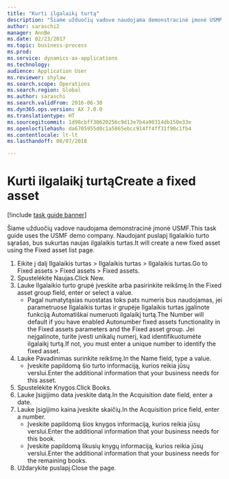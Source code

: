 ```yaml
--- 
title: "Kurti ilgalaikį turtą"
description: "Šiame užduočių vadove naudojama demonstracinė įmonė USMF."
author: saraschi2
manager: AnnBe
ms.date: 02/23/2017
ms.topic: business-process
ms.prod: 
ms.service: dynamics-ax-applications
ms.technology: 
audience: Application User
ms.reviewer: shylaw
ms.search.scope: Operations
ms.search.region: Global
ms.author: saraschi
ms.search.validFrom: 2016-06-30
ms.dyn365.ops.version: AX 7.0.0
ms.translationtype: HT
ms.sourcegitcommit: 1d98cbff30620256c9d13e7b4a90314db150e33e
ms.openlocfilehash: da6705955d0c1a5865ebcc914ff4ff31f90c1fb4
ms.contentlocale: lt-lt
ms.lasthandoff: 08/07/2018

---
```

# <a name="create-a-fixed-asset"></a><span data-ttu-id="84630-103">Kurti ilgalaikį turtą</span><span class="sxs-lookup"><span data-stu-id="84630-103">Create a fixed asset</span></span>

[!include [task guide banner](../../includes/task-guide-banner.md)]

<span data-ttu-id="84630-104">Šiame užduočių vadove naudojama demonstracinė įmonė USMF.</span><span class="sxs-lookup"><span data-stu-id="84630-104">This task guide uses the USMF demo company.</span></span>  <span data-ttu-id="84630-105">Naudojant puslapį Ilgalaikio turto sąrašas, bus sukurtas naujas ilgalaikis turtas.</span><span class="sxs-lookup"><span data-stu-id="84630-105">It will create a new fixed asset using the Fixed asset list page.</span></span>

1. <span data-ttu-id="84630-106">Eikite į dalį Ilgalaikis turtas > Ilgalaikis turtas > Ilgalaikis turtas.</span><span class="sxs-lookup"><span data-stu-id="84630-106">Go to Fixed assets > Fixed assets > Fixed assets.</span></span>
2. <span data-ttu-id="84630-107">Spustelėkite Naujas.</span><span class="sxs-lookup"><span data-stu-id="84630-107">Click New.</span></span>
3. <span data-ttu-id="84630-108">Lauke Ilgalaikio turto grupė įveskite arba pasirinkite reikšmę.</span><span class="sxs-lookup"><span data-stu-id="84630-108">In the Fixed asset group field, enter or select a value.</span></span>
    * <span data-ttu-id="84630-109">Pagal numatytąsias nuostatas toks pats numeris bus naudojamas, jei parametruose Ilgalaikis turtas ir grupėje Ilgalaikis turtas įgalinote funkciją Automatiškai numeruoti ilgalaikį turtą.</span><span class="sxs-lookup"><span data-stu-id="84630-109">The Number will default if you have enabled Autonumber fixed assets functionality in the Fixed assets parameters and the Fixed asset group.</span></span>  <span data-ttu-id="84630-110">Jei neįgalinote, turite įvesti unikalų numerį, kad identifikuotumėte ilgalaikį turtą.</span><span class="sxs-lookup"><span data-stu-id="84630-110">If not, you must enter a unique number to identify the fixed asset.</span></span>  
4. <span data-ttu-id="84630-111">Lauke Pavadinimas surinkite reikšmę.</span><span class="sxs-lookup"><span data-stu-id="84630-111">In the Name field, type a value.</span></span>
    * <span data-ttu-id="84630-112">Įveskite papildomą šio turto informaciją, kurios reikia jūsų verslui.</span><span class="sxs-lookup"><span data-stu-id="84630-112">Enter the additional information that your business needs for this asset.</span></span>  
5. <span data-ttu-id="84630-113">Spustelėkite Knygos.</span><span class="sxs-lookup"><span data-stu-id="84630-113">Click Books.</span></span>
6. <span data-ttu-id="84630-114">Lauke Įsigijimo data įveskite datą.</span><span class="sxs-lookup"><span data-stu-id="84630-114">In the Acquisition date field, enter a date.</span></span>
7. <span data-ttu-id="84630-115">Lauke Įsigijimo kaina įveskite skaičių.</span><span class="sxs-lookup"><span data-stu-id="84630-115">In the Acquisition price field, enter a number.</span></span>
    * <span data-ttu-id="84630-116">Įveskite papildomą šios knygos informaciją, kurios reikia jūsų verslui.</span><span class="sxs-lookup"><span data-stu-id="84630-116">Enter the additional information that your business needs for this book.</span></span>  
    * <span data-ttu-id="84630-117">Įveskite papildomą likusių knygų informaciją, kurios reikia jūsų verslui.</span><span class="sxs-lookup"><span data-stu-id="84630-117">Enter the additional information that your business needs for the remaining books.</span></span>  
8. <span data-ttu-id="84630-118">Uždarykite puslapį.</span><span class="sxs-lookup"><span data-stu-id="84630-118">Close the page.</span></span>


